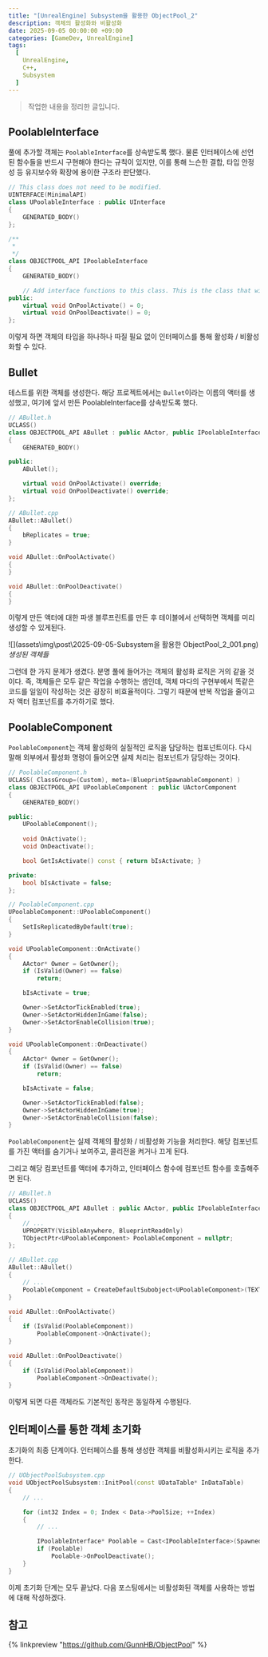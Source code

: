 ```yaml
---
title: "[UnrealEngine] Subsystem을 활용한 ObjectPool_2"
description: 객체의 활성화와 비활성화
date: 2025-09-05 00:00:00 +09:00
categories: [GameDev, UnrealEngine]
tags:
  [
    UnrealEngine,
    C++,
    Subsystem
  ]
---
```


> 작업한 내용을 정리한 글입니다.

## PoolableInterface
풀에 추가할 객체는 `PoolableInterface`를 상속받도록 했다. 물론 인터페이스에 선언된 함수들을 반드시 구현해야 한다는 규칙이 있지만, 이를 통해 느슨한 결합, 타입 안정성 등 유지보수와 확장에 용이한 구조라 판단했다.

```c++
// This class does not need to be modified.
UINTERFACE(MinimalAPI)
class UPoolableInterface : public UInterface
{
	GENERATED_BODY()
};

/**
 * 
 */
class OBJECTPOOL_API IPoolableInterface
{
	GENERATED_BODY()

	// Add interface functions to this class. This is the class that will be inherited to implement this interface.
public:
	virtual void OnPoolActivate() = 0;
	virtual void OnPoolDeactivate() = 0;
};
```

이렇게 하면 객체의 타입을 하나하나 따질 필요 없이 인터페이스를 통해 활성화 / 비활성화할 수 있다.

##  Bullet
테스트를 위한 객체를 생성한다. 해당 프로젝트에서는 `Bullet`이라는 이름의 액터를 생성했고, 여기에 앞서 만든 PoolableInterface를 상속받도록 했다.

```c++
// ABullet.h
UCLASS()
class OBJECTPOOL_API ABullet : public AActor, public IPoolableInterface
{
	GENERATED_BODY()

public:
	ABullet();

	virtual void OnPoolActivate() override;
	virtual void OnPoolDeactivate() override;
};

// ABullet.cpp
ABullet::ABullet()
{
	bReplicates = true;
}

void ABullet::OnPoolActivate()
{
}

void ABullet::OnPoolDeactivate()
{
}
```

이렇게 만든 액터에 대한 파생 블루프린트를 만든 후 테이블에서 선택하면 객체를 미리 생성할 수 있게된다.

![](assets\img\post\2025-09-05-Subsystem을 활용한 ObjectPool_2_001.png)
_생성된 객체들_

그런데 한 가지 문제가 생겼다. 분명 풀에 들어가는 객체의 활성화 로직은 거의 같을 것이다. 즉, 객체들은 모두 같은 작업을 수행하는 셈인데, 객체 마다의 구현부에서 똑같은 코드를 일일이 작성하는 것은 굉장히 비효율적이다. 그렇기 때문에 반복 작업을 줄이고자 액터 컴포넌트를 추가하기로 했다.

## PoolableComponent
`PoolableComponent`는 객체 활성화의 실질적인 로직을 담당하는 컴포넌트이다. 다시 말해 외부에서 활성화 명령이 들어오면 실제 처리는 컴포넌트가 담당하는 것이다.

```c++
// PoolableComponent.h
UCLASS( ClassGroup=(Custom), meta=(BlueprintSpawnableComponent) )
class OBJECTPOOL_API UPoolableComponent : public UActorComponent
{
	GENERATED_BODY()

public:
	UPoolableComponent();
	
	void OnActivate();
	void OnDeactivate();

	bool GetIsActivate() const { return bIsActivate; }

private:
	bool bIsActivate = false;
};

// PoolableComponent.cpp
UPoolableComponent::UPoolableComponent()
{
	SetIsReplicatedByDefault(true);
}

void UPoolableComponent::OnActivate()
{
	AActor* Owner = GetOwner();
	if (IsValid(Owner) == false)
		return;

	bIsActivate = true;

	Owner->SetActorTickEnabled(true);
	Owner->SetActorHiddenInGame(false);
	Owner->SetActorEnableCollision(true);
}

void UPoolableComponent::OnDeactivate()
{
	AActor* Owner = GetOwner();
	if (IsValid(Owner) == false)
		return;

	bIsActivate = false;

	Owner->SetActorTickEnabled(false);
	Owner->SetActorHiddenInGame(true);
	Owner->SetActorEnableCollision(false);
}
```

`PoolableComponent`는 실제 객체의 활성화 / 비활성화 기능을 처리한다. 해당 컴포넌트를 가진 액터를 숨기거나 보여주고, 콜리전을 켜거나 끄게 된다.

그리고 해당 컴포넌트를 액터에 추가하고, 인터페이스 함수에 컴포넌트 함수를 호출해주면 된다.

``` c++
// ABullet.h
UCLASS()
class OBJECTPOOL_API ABullet : public AActor, public IPoolableInterface
{
	// ...
	UPROPERTY(VisibleAnywhere, BlueprintReadOnly)
	TObjectPtr<UPoolableComponent> PoolableComponent = nullptr;
};

// ABullet.cpp
ABullet::ABullet()
{
	// ...
	PoolableComponent = CreateDefaultSubobject<UPoolableComponent>(TEXT("PoolableComponent"));
}

void ABullet::OnPoolActivate()
{
	if (IsValid(PoolableComponent))
		PoolableComponent->OnActivate();
}

void ABullet::OnPoolDeactivate()
{
	if (IsValid(PoolableComponent))
		PoolableComponent->OnDeactivate();
}
```

이렇게 되면 다른 객체라도 기본적인 동작은 동일하게 수행된다.

## 인터페이스를 통한 객체 초기화
초기화의 최종 단계이다. 인터페이스를 통해 생성한 객체를 비활성화시키는 로직을 추가한다.

```c++
// UObjectPoolSubsystem.cpp
void UObjectPoolSubsystem::InitPool(const UDataTable* InDataTable)
{
	// ...

	for (int32 Index = 0; Index < Data->PoolSize; ++Index)
	{
		// ...

		IPoolableInterface* Poolable = Cast<IPoolableInterface>(SpawnedActor);
		if (Poolable)
			Poolable->OnPoolDeactivate();
	}
}
```

이제 초기화 단계는 모두 끝났다. 다음 포스팅에서는 비활성화된 객체를 사용하는 방법에 대해 작성하겠다.

## 참고
{% linkpreview "https://github.com/GunnHB/ObjectPool" %}